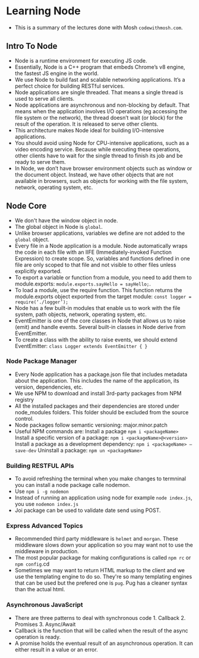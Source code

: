 # Learning Node
- This is a summary of the lectures done with Mosh `codewithmosh.com`.
## Intro To Node
- Node is a runtime environment for executing JS code.
- Essentially, Node is a C++ program that embeds Chrome’s v8 engine, the fastest JS engine in the world.
- We use Node to build fast and scalable networking applications. It’s a perfect choice for building RESTful services.
- Node applications are single threaded. That means a single thread is used to serve all clients.
- Node applications are asynchronous and non-blocking by default. That means when the application involves I/O operations (eg accessing the file system or the network), the thread doesn’t wait (or block) for the result of the operation. It is released to serve other clients. 
- This architecture makes Node ideal for building I/O-intensive applications.
- You should avoid using Node for CPU-intensive applications, such as a video encoding service. Because while executing these operations, other clients have to wait for the single thread to finish its job and be ready to serve them.
- In Node, we don’t have browser environment objects such as window or the document object. Instead, we have other objects that are not available in browsers, such as objects for working with the file system, network, operating system, etc.

## Node Core
- We don't have the window object in node.
- The global object in Node is  `global`.
- Unlike browser applications, variables we define are not added to the `global` object.
- Every file in a Node application is a module. Node automatically wraps the code in each file with an IIFE (Immediately-invoked Function Expression) to create scope. So, variables and functions defined in one file are only scoped to that file and not visible to other files unless explicitly exported.
- To export a variable or function from a module, you need to add them to module.exports: `module.exports.sayHello = sayHello;`.
- To load a module, use the require function. This function returns the module.exports object exported from the target module: `const logger = require(‘./logger’);`
- Node has a few built-in modules that enable us to work with the file system, path objects, network, operating system, etc. 
- EventEmitter is one of the core classes in Node that allows us to raise (emit) and handle events. Several built-in classes in Node derive from EventEmitter.
- To create a class with the ability to raise events, we should extend EventEmitter: `class Logger extends EventEmitter { } `

### Node Package Manager
- Every Node application has a package.json file that includes metadata about the application. This includes the name of the application, its version, dependencies, etc.
- We use NPM to download and install 3rd-party packages from NPM registry
- All the installed packages and their dependencies are stored under node_modules folders. This folder should be excluded from the source control.
- Node packages follow semantic versioning: major.minor.patch
- Useful NPM commands are:
Install a package `npm i <packageName>`
Install a specific version of a package: `npm i <packageName>@<version>`
Install a package as a development dependency: `npm i <packageName> —save-dev`
Uninstall a package: `npm un <packageName>`

### Building RESTFUL APIs
- To avoid refreshing the terminal when you make changes to termninal you can install a node package calle nodemon.
- Use `npm i -g nodemon`
- Instead of running an application using node for example `node index.js`, you use `nodemon index.js`
- Joi package can be used to validate date send using POST.

### Express Advanced Topics
- Recommended third party middleware is `helmet` and `morgan`. These middleware slows down your application so you may want not to use the middleware in production.
- The most popular package for making configurations is called `npm rc` or `npm config`.cd
- Sometimes we may want to return HTML markup to the client and we use the templating engine to do so. They're so many templating engines that can be used but the prefered one is `pug`. Pug has a cleaner syntax than the actual html.


### Asynchronous JavaScript
- There are three patterns to deal with synchronous code 1. Callback 2. Promises 3. Async/Await
- Callback is the function that will be called when the result of the async operation is ready.
- A promise holds the eventual result of an asynchronous operation. It can either result in a value or an error.